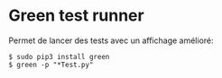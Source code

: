 # Green test runner

Permet de lancer des tests avec un affichage amélioré:

    $ sudo pip3 install green
    $ green -p "*Test.py"    
